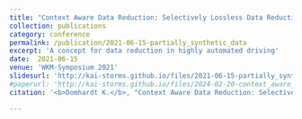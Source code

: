 ```yaml
---
title: "Context Aware Data Reduction: Selectively Lossless Data Reduction through Partially Synthetic Representations for Highly Automated Driving"
collection: publications
category: conference
permalink: /publication/2021-06-15-partially_synthetic_data
excerpt: 'A concept for data reduction in highly automated driving'
date:  2021-06-15
venue: 'WKM-Symposium 2021'
slidesurl: 'http://kai-storms.github.io/files/2021-06-15-partially_synthetic_data-slides.pdf'
#paperurl: 'http://kai-storms.github.io/files/2024-02-20-context_aware_data_reduction.pdf'
citation: '<b>Domhardt K.</b>, "Context Aware Data Reduction: Selectively Lossless Data Reduction through Partially Synthetic Representations for Highly Automated Driving," (2021) WKM-Symposium, Stuttgart (virtual).'

---
```


